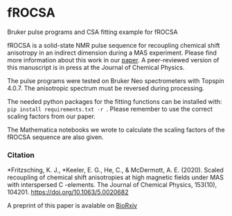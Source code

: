 # fROCSA
Bruker pulse programs and CSA fitting example for fROCSA 

fROCSA is a solid-state NMR pulse sequence for recoupling chemical shift anisotropy in an indirect dimension during a MAS experiment. Please find more information about this work in our [paper](https://doi.org/10.1063/5.0020682).  A peer-reviewed version of this manuscript is in press at the Journal of Chemical Physics. 

The pulse programs were tested on Bruker Neo spectrometers with Topspin 4.0.7. The anisotropic spectrum must be reversed during processing. 

The needed python packages for the fitting functions can be installed with: `pip install requirements.txt -r `. Please remember to use the correct scaling factors from our paper.

The Mathematica notebooks we wrote to calculate the scaling factors of the fROCSA sequence are also given.

### Citation

*Fritzsching, K. J., *Keeler, E. G., He, C., & McDermott, A. E. (2020). Scaled recoupling of chemical shift anisotropies at high magnetic fields under MAS with interspersed C -elements. The Journal of Chemical Physics, 153(10), 104201. https://doi.org/10.1063/5.0020682

A preprint of this paper is avalable on [BioRxiv](https://doi.org/10.1101/2020.07.02.184770)

